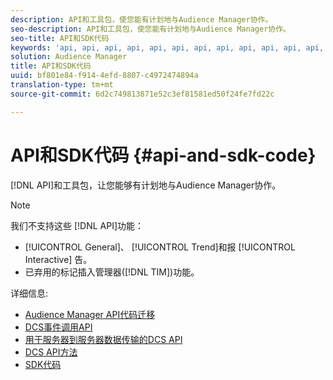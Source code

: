 ```yaml
---
description: API和工具包，使您能有计划地与Audience Manager协作。
seo-description: API和工具包，使您能有计划地与Audience Manager协作。
seo-title: API和SDK代码
keywords: 'api, api, api, api, api, api, api, api, api, api, api, api, api, api, api, api, api, api, api, api, api, api, api, api, api, api, api, api, api, api, '
solution: Audience Manager
title: API和SDK代码
uuid: bf801e84-f914-4efd-8807-c4972474894a
translation-type: tm+mt
source-git-commit: 6d2c749813871e52c3ef81581ed50f24fe7fd22c

---
```



# API和SDK代码 {#api-and-sdk-code}

[!DNL API]和工具包，让您能够有计划地与Audience Manager协作。

>[!NOTE]
>
>我们不支持这些 [!DNL API]功能：
>
>* [!UICONTROL General]、 [!UICONTROL Trend]和报 [!UICONTROL Interactive] 告。
>* 已弃用的标记插入管理器([!DNL TIM])功能。


详细信息:

* [Audience Manager API代码迁移](api-swagger-migration.md)
* [DCS事件调用API](dcs-intro/dcs-event-calls/dcs-event-calls.md)
* [用于服务器到服务器数据传输的DCS API](dcs-intro/dcs-s2s/dcs-s2s.md)
* [DCS API方法](dcs-intro/dcs-api-reference/dcs-api-methods.md)
* [SDK代码](/help/using/api/aam-sdk.md)
